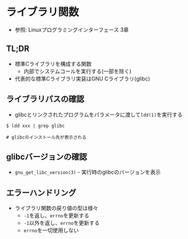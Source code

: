 # ライブラリ関数
- 参照: Linuxプログラミングインターフェース 3章

## TL;DR
- 標準Cライブラリを構成する関数
  - 内部でシステムコールを実行する(一部を除く)
- 代表的な標準Cライブラリ実装はGNU Cライブラリ(glibc)

## ライブラリパスの確認
- glibcとリンクされたプログラムをパラメータに渡して`ldd(1)`を実行する

```
$ ldd xxx | grep glibc

# glibcのインストール先が表示される
```

## glibcバージョンの確認
- `gnu_get_libc_version(3)` - 実行時のglibcのバージョンを表示

## エラーハンドリング
- ライブラリ関数の戻り値の型は様々
  - `-1`を返し、`errno`を更新する
  - `-1`以外を返し、`errno`を更新する
  - `errno`を一切使用しない
